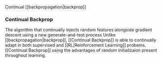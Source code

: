 Continual [[backpropagation|backprop]]
### Continual Backprop
The algorithm that continually injects random features alongside gradient descent using a new generate-and-test process
Unlike [[backpropagation|backprop]], [[Continual Backprop]] is able to continually adapt in both supervised and [[RL|Reinforcement Learning]] probems. 
[[Continual Backprop]] using the advantages of random initializaion present throughout learning.
